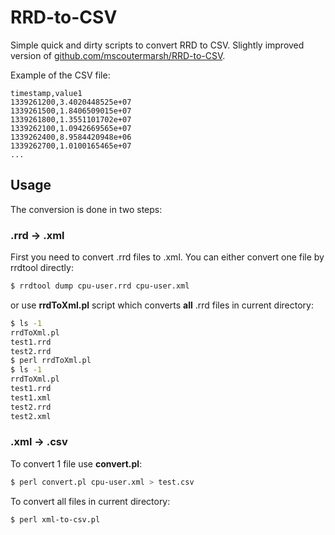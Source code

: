 # RRD-to-CSV

Simple quick and dirty scripts to convert RRD to CSV. Slightly improved version of [github.com/mscoutermarsh/RRD-to-CSV](https://github.com/mscoutermarsh/RRD-to-CSV).

Example of the CSV file:

```csv
timestamp,value1
1339261200,3.4020448525e+07
1339261500,1.8406509015e+07
1339261800,1.3551101702e+07
1339262100,1.0942669565e+07
1339262400,8.9584420948e+06
1339262700,1.0100165465e+07
...
```

## Usage

The conversion is done in two steps:

### .rrd -> .xml

First you need to convert .rrd files to .xml. You can either convert one file by rrdtool directly:

```bash
$ rrdtool dump cpu-user.rrd cpu-user.xml
```

or use **rrdToXml.pl** script which converts **all** .rrd files in current directory:

```bash
$ ls -1
rrdToXml.pl
test1.rrd
test2.rrd
$ perl rrdToXml.pl
$ ls -1
rrdToXml.pl
test1.rrd
test1.xml
test2.rrd
test2.xml
```

### .xml -> .csv

To convert 1 file use **convert.pl**:

```bash
$ perl convert.pl cpu-user.xml > test.csv
```

To convert all files in current directory:

```bash
$ perl xml-to-csv.pl
```